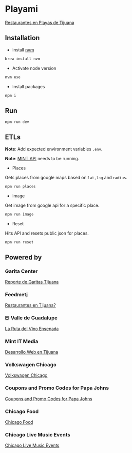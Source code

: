 # Playami

[Restaurantes en Playas de Tijuana](http://www.playami.com/)

## Installation

- Install [nvm](https://formulae.brew.sh/formula/nvm)

```bash
brew install nvm
```

- Activate node version

```bash
nvm use
```

- Install packages

```bash
npm i
```

## Run

```bash
npm run dev
```

## ETLs

**Note**: Add expected environment variables `.env`.

**Note**: [MINT API](https://github.com/garciadiazjaime/django-models) needs to be running.

- Places

Gets places from google maps based on `lat,lng` and `radius`.

```bash
npm run places
```

- Image

Get image from google api for a specific place.

```bash
npm run image
```

- Reset

Hits API and resets public json for places.

```bash
npm run reset
```

## Powered by

### Garita Center

[Reporte de Garitas Tijuana](https://www.garitacenter.com/)

### Feedmetj

[Restaurantes en Tijuana?](https://www.feedmetj.com/)

### El Valle de Guadalupe

[La Ruta del Vino Ensenada](https://www.larutadelvinoensenada.com/)

### Mint IT Media

[Desarrollo Web en Tijuana](https://www.mintitmedia.com/)

### Volkswagen Chicago

[Volkswagen Chicago](https://volkswagen-chicago.mintitmedia.com/)

### Coupons and Promo Codes for Papa Johns

[Coupons and Promo Codes for Papa Johns](https://coupons.garitacenter.com/)

### Chicago Food

[Chicago Food](https://chicago-food.mintitmedia.com/)

### Chicago Live Music Events

[Chicago Live Music Events](https://livemusic.mintitmedia.com/)
